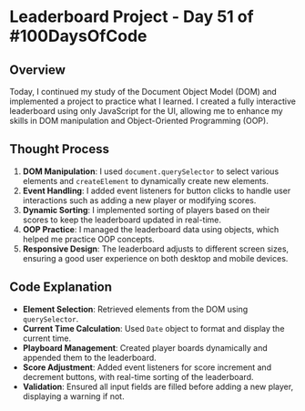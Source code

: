 # Leaderboard Project - Day 51 of #100DaysOfCode

## Overview
Today, I continued my study of the Document Object Model (DOM) and implemented a project to practice what I learned. I created a fully interactive leaderboard using only JavaScript for the UI, allowing me to enhance my skills in DOM manipulation and Object-Oriented Programming (OOP).

## Thought Process
1. **DOM Manipulation**: I used `document.querySelector` to select various elements and `createElement` to dynamically create new elements.
2. **Event Handling**: I added event listeners for button clicks to handle user interactions such as adding a new player or modifying scores.
3. **Dynamic Sorting**: I implemented sorting of players based on their scores to keep the leaderboard updated in real-time.
4. **OOP Practice**: I managed the leaderboard data using objects, which helped me practice OOP concepts.
5. **Responsive Design**: The leaderboard adjusts to different screen sizes, ensuring a good user experience on both desktop and mobile devices.

## Code Explanation
- **Element Selection**: Retrieved elements from the DOM using `querySelector`.
- **Current Time Calculation**: Used `Date` object to format and display the current time.
- **Playboard Management**: Created player boards dynamically and appended them to the leaderboard.
- **Score Adjustment**: Added event listeners for score increment and decrement buttons, with real-time sorting of the leaderboard.
- **Validation**: Ensured all input fields are filled before adding a new player, displaying a warning if not.
